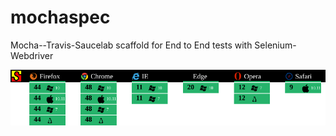 # mochaspec
Mocha--Travis-Saucelab scaffold for End to End tests with Selenium-Webdriver

![Saucelabs-Matrix](https://raw.githubusercontent.com/MisterDevo/mochaspec/master/matrix.svg)
